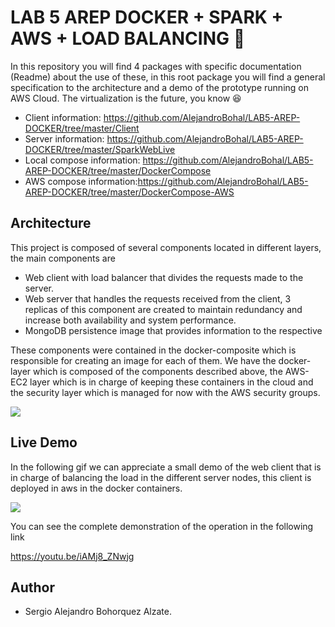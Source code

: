 # LAB 5 AREP DOCKER + SPARK + AWS + LOAD BALANCING :rocket:

In this repository you will find 4 packages with specific documentation (Readme) about the use of these, in this root package you will find a general specification to the architecture and a demo of the prototype running on AWS Cloud. The virtualization is the future, you know :laughing:

- Client information: https://github.com/AlejandroBohal/LAB5-AREP-DOCKER/tree/master/Client
- Server information: https://github.com/AlejandroBohal/LAB5-AREP-DOCKER/tree/master/SparkWebLive
- Local compose information: https://github.com/AlejandroBohal/LAB5-AREP-DOCKER/tree/master/DockerCompose
- AWS compose information:https://github.com/AlejandroBohal/LAB5-AREP-DOCKER/tree/master/DockerCompose-AWS

## Architecture 

This project is composed of several components located in different layers, the main components are 

  - Web client with load balancer that divides the requests made to the server.
  - Web server that handles the requests received from the client, 3 replicas of this component are created to maintain redundancy and increase both availability and system performance.
  - MongoDB persistence image that provides information to the respective
 
These components were contained in the docker-composite which is responsible for creating an image for each of them. We have the docker-layer which is composed of the components described above, the AWS-EC2 layer which is in charge of keeping these containers in the cloud and the security layer which is managed for now with the AWS security groups.

![](https://media.discordapp.net/attachments/352624122301513730/757797953024032918/descargar.png?width=989&height=475)

## Live Demo

In the following gif we can appreciate a small demo of the web client that is in charge of balancing the load in the different server nodes, this client is deployed in aws in the docker containers.

![](https://media.discordapp.net/attachments/352624122301513730/758038080006389920/ezgif.com-video-to-gif_1.gif)

You can see the complete demonstration of the operation in the following link

https://youtu.be/iAMj8_ZNwjg


## Author 

- Sergio Alejandro Bohorquez Alzate.